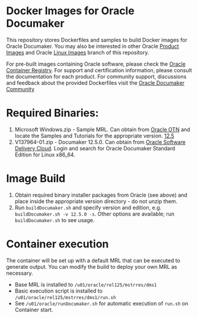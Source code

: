 # Docker Images for Oracle Documaker 
This repository stores Dockerfiles and samples to build Docker images for Oracle Documaker. You may also be interested in other Oracle [Product Images](https://github.com/oracle/docker-images) and Oracle [Linux Images](https://github.com/oracle/docker/tree/OracleLinux-images) branch of this repository.

For pre-built images containing Oracle software, please check the [Oracle Container Registry](https://container-registry.oracle.com).
For support and certification information, please consult the documentation for each product.
For community support, discussions and feedback about the provided Dockerfiles visit the [Oracle Documaker Community](https://community.oracle.com/community/oracle-applications/documaker)

# Required Binaries:
1. Microsoft Windows.zip - Sample MRL. Can obtain from [Oracle OTN](http://www.oracle.com/technetwork/documentation/insurance-097481.html#Documaker) and locate the Samples and Tutorials for the appropriate version. [12.5](http://docs.oracle.com/cd/E73731_01/Microsoft%20Windows.zip)
2. V137964-01.zip - Documaker 12.5.0. Can obtain from [Oracle Software Delivery Cloud](https://edelivery.oracle.com). Login and search for Oracle Documaker Standard Edition for Linux x86_64.

# Image Build
1. Obtain required binary installer packages from Oracle (see above) and place inside the appropriate version directory - do not unzip them.
2. Run `buildDocumaker.sh` and specify version and edition, e.g. `buildDocumaker.sh -v 12.5.0 -s`. Other options are available; run `buildDocumaker.sh` to see usage. 

# Container execution
The container will be set up with a default MRL that can be executed to generate output. You can modify the build to deploy your own MRL as necessary. 
* Base MRL is installed to `/u01/oracle/rel125/mstrres/dms1`
* Basic execution script is installed to `/u01/oracle/rel125/mstrres/dms1/run.sh`
* See `/u01/oracle/runDocumaker.sh` for automatic execution of `run.sh` on Container start.
